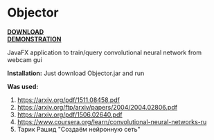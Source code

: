 # Objector  
  
  <b><a href="https://github.com/MrAlexeiMK/Objector/raw/main/Objector.jar">DOWNLOAD</a></b>  
  <b><a href="https://www.youtube.com/watch?v=TjhdoBqIeis">DEMONSTRATION</a></b>  
   
 JavaFX application to train/query convolutional neural network from webcam gui  
 
 <b>Installation:</b> Just download Objector.jar and run  
 
<b>Was used:</b>  
1) https://arxiv.org/pdf/1511.08458.pdf  
2) https://arxiv.org/ftp/arxiv/papers/2004/2004.02806.pdf  
3) https://arxiv.org/pdf/1506.02640.pdf  
4) https://www.coursera.org/learn/convolutional-neural-networks-ru  
5) Тарик Рашид "Создаём нейронную сеть"  
